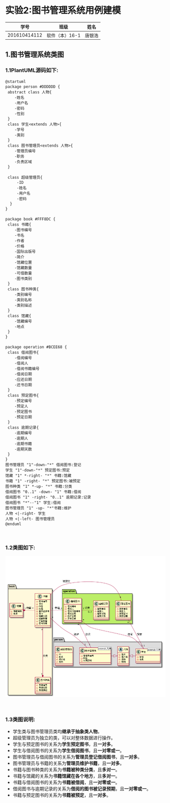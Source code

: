 # 实验2:图书管理系统用例建模

|学号|班级|姓名|
|----|------|----|
|201610414112|软件（本）16-1|唐银浩|
## 1.图书管理系统类图
### 1.1PlantUML源码如下:
```puml
@startuml
package person #DDDDDD {
 abstract class 人物{
    -姓名
    -用户名
    -密码
    -性别
 }
 class 学生<extends 人物>{
    -学号
    -类别
 }
 class 图书管理员<extends 人物>{
    -管理员编号
    -职务
    -负责区域
 }

 class 超级管理员{
     -ID
     -姓名
     -用户名
     -密码
  }
}

package book #FFF8DC {
 class 书籍{
    -图书编号
    -书名
    -作者
    -价格
    -国际出版号
    -简介
    -馆藏位置
    -馆藏数量
    -可借数量
    -图书类别
 }
 class 图书种类{
    -类别编号
    -类别名称
    -类别描述
 }
 class 馆藏{
    -馆藏编号
    -地点
 }
}

package operation #BCEE68 {
 class 借阅图书{
    -借阅编号
    -借阅人
    -借阅书籍编号
    -借阅日期
    -应还日期
    -还书日期
 }
 class 预定图书{
    -预定编号
    -预定人
    -预定图书
    -预定日期
 }
 class 逾期记录{
    -逾期编号
    -逾期人
    -逾期书籍
    -逾期天数
 }
}
图书管理员 "1"-down-"*" 借阅图书:登记
学生 "1"-down-"*" 预定图书:预定
馆藏 "1" *-right- "*" 书籍:馆藏
书籍 "1" -right- "*" 预定图书:被预定
图书种类 "1" *-up- "*" 书籍:分类
借阅图书 "0..1" -down- "1" 书籍:借阅
借阅图书 "1" -right- "0..1" 逾期记录:记录
借阅图书 "*"--"1" 学生:借阅
图书管理员 "1" -up- "*"书籍:维护
人物 <|-right- 学生
人物 <|-left- 图书管理员
@enduml
```
<br>

### 1.2类图如下:
![img](./picture/libraryManager.png)

<br>

### 1.3类图说明:
* 学生类与图书管理员类均**继承于抽象类人物**。
* 超级管理员为独立的类，可以对整体数据进行操作。
* 学生与预定图书的关系为**学生预定图书**，且**一对多**。
* 学生与借阅图书的关系为**学生借阅图书**，且**一对零或一**。
* 图书管理员与借阅图书的关系为**管理员登记借阅图书**，且**一对多**。
* 图书管理员与书籍的关系为**管理员维护书籍**，且**一对多**。
* 书籍与图书种类的关系为**书籍被种类分类**，且**多对一**。
* 书籍与馆藏的关系为**书籍馆藏在各个地方**，且**多对一**。
* 书籍与借阅图书的关系为**书籍被借阅**，且**一对零或一**。
* 借阅图书与逾期记录的关系为**借阅的图书被记录预期**，且**一对零或一**。
* 书籍与预定图书的关系为**书籍被预定**，且**一对多**。